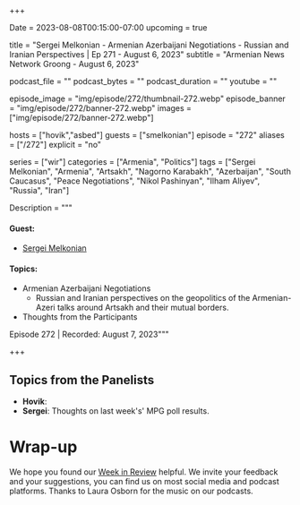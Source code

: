 +++

Date = 2023-08-08T00:15:00-07:00
upcoming = true

title = "Sergei Melkonian - Armenian Azerbaijani Negotiations - Russian and Iranian Perspectives | Ep 271 - August 6, 2023"
subtitle = "Armenian News Network Groong - August 6, 2023"

podcast_file = ""
podcast_bytes = ""
podcast_duration = ""
youtube = ""

episode_image = "img/episode/272/thumbnail-272.webp"
episode_banner = "img/episode/272/banner-272.webp"
images = ["img/episode/272/banner-272.webp"]

hosts = ["hovik","asbed"]
guests = ["smelkonian"]
episode = "272"
aliases = ["/272"]
explicit = "no"

series = ["wir"]
categories = ["Armenia", "Politics"]
tags = ["Sergei Melkonian", "Armenia", "Artsakh", "Nagorno Karabakh", "Azerbaijan", "South Caucasus", "Peace Negotiations", "Nikol Pashinyan", "Ilham Aliyev", "Russia", "Iran"]

Description = """

#### Guest:
* [Sergei Melkonian](/guest/smelkonian)

#### Topics:
* Armenian Azerbaijani Negotiations
    * Russian and Iranian perspectives on the geopolitics of the Armenian-Azeri talks around Artsakh and their mutual borders.
* Thoughts from the Participants

Episode 272 | Recorded: August 7, 2023"""

+++




## Topics from the Panelists
* **Hovik**: 
* **Sergei**: Thoughts on last week's' MPG poll results.


# Wrap-up

We hope you found our [Week in Review](/series/wir) helpful. We invite your feedback and your suggestions, you can find us on most social media and podcast platforms. Thanks to Laura Osborn for the music on our podcasts.
